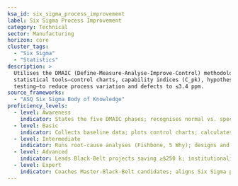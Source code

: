 ```yaml
---
ksa_id: six_sigma_process_improvement
label: Six Sigma Process Improvement
category: Technical
sector: Manufacturing
horizon: core
cluster_tags:
  - "Six Sigma"
  - "Statistics"
description: >
  Utilises the DMAIC (Define-Measure-Analyse-Improve-Control) methodology and
  statistical tools—control charts, capability indices (C_pk), hypothesis
  testing—to reduce process variation and defects to ≤3.4 ppm.
source_frameworks:
  - "ASQ Six Sigma Body of Knowledge"
proficiency_levels:
  - level: Awareness
    indicator: States the five DMAIC phases; recognises normal vs. special-cause variation on a run chart.
  - level: Basic
    indicator: Collects baseline data; plots control charts; calculates Sigma level.
  - level: Intermediate
    indicator: Runs root-cause analyses (Fishbone, 5 Why); designs and analyses factorial experiments (DOE).
  - level: Advanced
    indicator: Leads Black-Belt projects saving ≥$250 k; institutionalises Control Plans and SPC dashboards.
  - level: Expert
    indicator: Coaches Master-Black-Belt candidates; aligns Six Sigma portfolio with corporate strategy and Lean initiatives.
---
```

